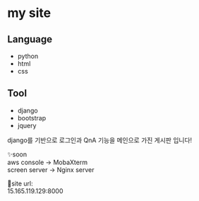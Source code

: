 


# my site



## Language

- python
- html
- css

## Tool

- django
- bootstrap
- jquery

django를 기반으로 로그인과 QnA 기능을 메인으로 가진 게시판 입니다!

✨soon  
aws console -> MobaXterm  
screen server -> Nginx server

🎊site url:  
15.165.119.129:8000

